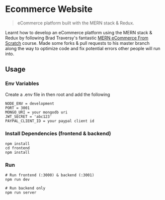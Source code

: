 # Ecommerce Website

> eCommerce platform built with the MERN stack & Redux.

Learnt how to develop an eCommerce platform using the MERN stack & Redux by following Brad Traversy's fantastic [MERN eCommerce From Scratch](https://www.udemy.com/course/mern-ecommerce) course. Made some forks & pull requests to his master branch along the way to optimize code and fix potential errors other people will run into.

## Usage

### Env Variables

Create a .env file in then root and add the following

```
NODE_ENV = development
PORT = 3001
MONGO_URI = your mongodb uri
JWT_SECRET = 'abc123'
PAYPAL_CLIENT_ID = your paypal client id
```

### Install Dependencies (frontend & backend)

```
npm install
cd frontend
npm install
```

### Run

```
# Run frontend (:3000) & backend (:3001)
npm run dev

# Run backend only
npm run server
```
